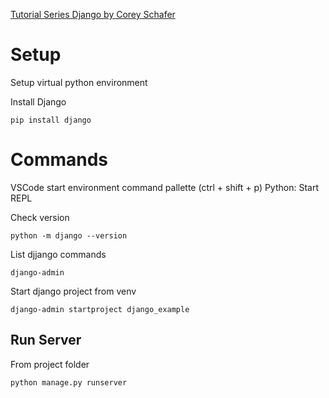 [Tutorial Series Django by Corey Schafer](https://www.youtube.com/watch?v=UmljXZIypDc&list=PL-osiE80TeTtoQCKZ03TU5fNfx2UY6U4p&index=1)


# Setup

Setup virtual python environment

Install Django
```
pip install django
```

# Commands

VSCode start environment
	command pallette (ctrl + shift + p)
	Python: Start REPL

Check version
```
python -m django --version
```

List djjango commands
```
django-admin
```

Start django project from venv
```
django-admin startproject django_example
```


## Run Server

From project folder

```
python manage.py runserver
```

